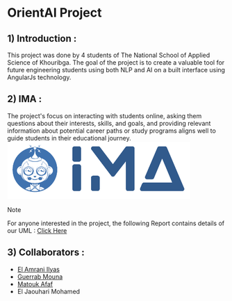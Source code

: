 # OrientAI Project

## 1) Introduction : 

This project was done by 4 students of The National School of Applied Science of Khouribga. The goal of the project is to create a valuable tool for future engineering students using both NLP and AI on a built interface using AngularJs technology.

## 2) IMA :
The project's focus on interacting with students online, asking them questions about their interests, skills, and goals, and providing relevant information about potential career paths or study programs aligns well to guide students in their educational journey.
![Alt txt](https://github.com/ElJaouhariMohamed/OrientAI/blob/main/static/img/assets/ima-logo-dark.png)

> [!NOTE]
> For anyone interested in the project, the following Report contains details of our UML : [Click Here](https://github.com/ElJaouhariMohamed/OrientAI/blob/main/Rapport_OrientAI.pdf)

## 3) Collaborators :

- [El Amrani Ilyas](https://github.com/ELilyasamrani)
- [Guerrab Mouna](https://github.com/mounague)
- [Matouk Afaf](https://github.com/afafmtk)
- El Jaouhari Mohamed

